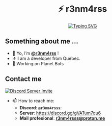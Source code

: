<div align="center">
  
# ⚡ r3nm4rss

[![Typing SVG](https://readme-typing-svg.herokuapp.com?font=Fira+Code&size=25&duration=3000&pause=1000&color=2E9FD1&center=true&vCenter=true&width=600&lines=Welcome+to+my+Digital+Playground!+💻;Full-Stack+Developer+⚡;Innovation+Enthusiast+💡;Code+Craftsman+🛠️;Open+Source+Contributor+🌟)](https://git.io/typing-svg)
</div>

## Something about me ...
- 👋 Yo, I’m **[@r3nm4rss](https://github.com/r3nm4rs-dev)** !
- ⚜️ I am a developer from Quebec.
- 📌 Working on Planet Bots


## Contact me

[![Discord Server Invite](https://invite.casperiv.dev?inviteCode=HK83Ayw9nH)](https://discord.gg/HK83Ayw9nH)


- 📫 How to reach me:
  - **Discord**: **``@r3nm4rsss``**:
  - **Server**: https://discord.gg/gVATum7qu6
  - **Mail profesional**: **r3nm4rsss@proton.me**

